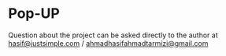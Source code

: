 # Pop-UP




























Question about the project can be asked directly to the author at hasif@justsimple.com / ahmadhasifahmadtarmizi@gmail.com

